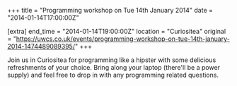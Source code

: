 +++
title = "Programming workshop on Tue 14th January 2014"
date = "2014-01-14T17:00:00Z"

[extra]
end_time = "2014-01-14T19:00:00Z"
location = "Curiositea"
original = "https://uwcs.co.uk/events/programming-workshop-on-tue-14th-january-2014-1474489089395/"
+++

Join us in Curiositea for programming like a hipster with some delicious refreshments of your choice. Bring along your laptop (there'll be a power supply) and feel free to drop in with any programming related questions.

